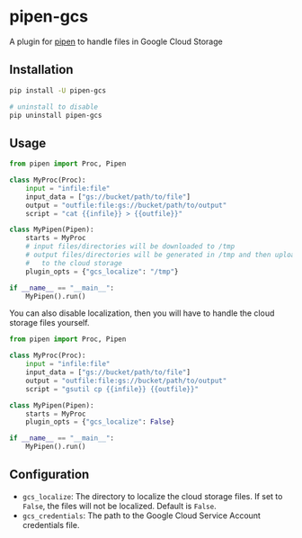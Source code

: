 # pipen-gcs

A plugin for [pipen][1] to handle files in Google Cloud Storage

## Installation

```bash
pip install -U pipen-gcs

# uninstall to disable
pip uninstall pipen-gcs
```

## Usage

```python
from pipen import Proc, Pipen

class MyProc(Proc):
    input = "infile:file"
    input_data = ["gs://bucket/path/to/file"]
    output = "outfile:file:gs://bucket/path/to/output"
    script = "cat {{infile}} > {{outfile}}"

class MyPipen(Pipen):
    starts = MyProc
    # input files/directories will be downloaded to /tmp
    # output files/directories will be generated in /tmp and then uploaded
    #   to the cloud storage
    plugin_opts = {"gcs_localize": "/tmp"}

if __name__ == "__main__":
    MyPipen().run()
```

You can also disable localization, then you will have to handle the
cloud storage files yourself.

```python
from pipen import Proc, Pipen

class MyProc(Proc):
    input = "infile:file"
    input_data = ["gs://bucket/path/to/file"]
    output = "outfile:file:gs://bucket/path/to/output"
    script = "gsutil cp {{infile}} {{outfile}}"

class MyPipen(Pipen):
    starts = MyProc
    plugin_opts = {"gcs_localize": False}

if __name__ == "__main__":
    MyPipen().run()
```

## Configuration

- `gcs_localize`: The directory to localize the cloud storage files. If
  set to `False`, the files will not be localized. Default is `False`.
- `gcs_credentials`: The path to the Google Cloud Service Account
  credentials file.

[1]: https://github.com/pwwang/pipen
